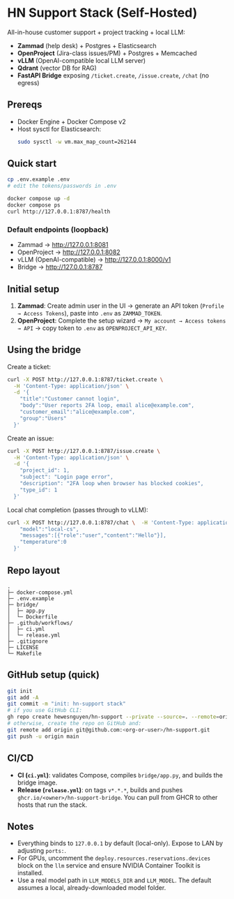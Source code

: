 # HN Support Stack (Self-Hosted)

All-in-house customer support + project tracking + local LLM:

- **Zammad** (help desk) + Postgres + Elasticsearch
- **OpenProject** (Jira-class issues/PM) + Postgres + Memcached
- **vLLM** (OpenAI-compatible local LLM server)
- **Qdrant** (vector DB for RAG)
- **FastAPI Bridge** exposing `/ticket.create`, `/issue.create`, `/chat` (no egress)

## Prereqs
- Docker Engine + Docker Compose v2
- Host sysctl for Elasticsearch:
  ```bash
  sudo sysctl -w vm.max_map_count=262144
  ```

## Quick start
```bash
cp .env.example .env
# edit the tokens/passwords in .env

docker compose up -d
docker compose ps
curl http://127.0.0.1:8787/health
```

### Default endpoints (loopback)
- Zammad → http://127.0.0.1:8081
- OpenProject → http://127.0.0.1:8082
- vLLM (OpenAI-compatible) → http://127.0.0.1:8000/v1
- Bridge → http://127.0.0.1:8787

## Initial setup
1. **Zammad**: Create admin user in the UI → generate an API token (`Profile → Access Tokens`), paste into `.env` as `ZAMMAD_TOKEN`.
2. **OpenProject**: Complete the setup wizard → `My account → Access tokens → API` → copy token to `.env` as `OPENPROJECT_API_KEY`.

## Using the bridge
Create a ticket:
```bash
curl -X POST http://127.0.0.1:8787/ticket.create \
  -H 'Content-Type: application/json' \
  -d '{
    "title":"Customer cannot login",
    "body":"User reports 2FA loop, email alice@example.com",
    "customer_email":"alice@example.com",
    "group":"Users"
  }'
```

Create an issue:
```bash
curl -X POST http://127.0.0.1:8787/issue.create \
  -H 'Content-Type: application/json' \
  -d '{
    "project_id": 1,
    "subject": "Login page error",
    "description": "2FA loop when browser has blocked cookies",
    "type_id": 1
  }'
```

Local chat completion (passes through to vLLM):
```bash
curl -X POST http://127.0.0.1:8787/chat \  -H 'Content-Type: application/json' \  -d '{
    "model":"local-cs",
    "messages":[{"role":"user","content":"Hello"}],
    "temperature":0
  }'
```

## Repo layout
```
.
├─ docker-compose.yml
├─ .env.example
├─ bridge/
│  ├─ app.py
│  └─ Dockerfile
├─ .github/workflows/
│  ├─ ci.yml
│  └─ release.yml
├─ .gitignore
├─ LICENSE
└─ Makefile
```

## GitHub setup (quick)
```bash
git init
git add -A
git commit -m "init: hn-support stack"
# if you use GitHub CLI:
gh repo create hewesnguyen/hn-support --private --source=. --remote=origin --push
# otherwise, create the repo on GitHub and:
git remote add origin git@github.com:<org-or-user>/hn-support.git
git push -u origin main
```

## CI/CD
- **CI (`ci.yml`)**: validates Compose, compiles `bridge/app.py`, and builds the bridge image.
- **Release (`release.yml`)**: on tags `v*.*.*`, builds and pushes `ghcr.io/<owner>/hn-support-bridge`.
You can pull from GHCR to other hosts that run the stack.

## Notes
- Everything binds to `127.0.0.1` by default (local-only). Expose to LAN by adjusting `ports:`.
- For GPUs, uncomment the `deploy.resources.reservations.devices` block on the `llm` service and ensure NVIDIA Container Toolkit is installed.
- Use a real model path in `LLM_MODELS_DIR` and `LLM_MODEL`. The default assumes a local, already-downloaded model folder.
